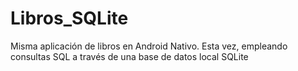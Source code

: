 # Libros_SQLite
Misma aplicación de libros en Android Nativo. Esta vez, empleando consultas SQL a través de una base de datos local SQLite

